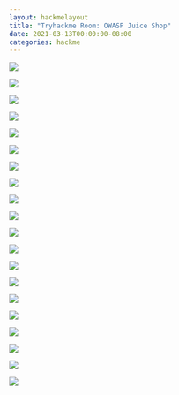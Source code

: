 ```yaml
---
layout: hackmelayout
title: "Tryhackme Room: OWASP Juice Shop"
date: 2021-03-13T00:00:00-08:00 
categories: hackme
---
```



![](https://clamshatter.github.io/assets/juicy1.png)

![](https://clamshatter.github.io/assets/juicy2.png)

![](https://clamshatter.github.io/assets/juicy3.png)

![](https://clamshatter.github.io/assets/juicy4.png)

![](https://clamshatter.github.io/assets/juicy5.png)

![](https://clamshatter.github.io/assets/juicy6.png)

![](https://clamshatter.github.io/assets/juicy7.png)

![](https://clamshatter.github.io/assets/juicy8.png)

![](https://clamshatter.github.io/assets/juicy9.png)

![](https://clamshatter.github.io/assets/juicy10.png)

![](https://clamshatter.github.io/assets/juicy11.png)

![](https://clamshatter.github.io/assets/juicy12.png)

![](https://clamshatter.github.io/assets/juicy13.png)

![](https://clamshatter.github.io/assets/juicy14.png)

![](https://clamshatter.github.io/assets/juicy15.png)

![](https://clamshatter.github.io/assets/juicy16.png)

![](https://clamshatter.github.io/assets/juicy17.png)

![](https://clamshatter.github.io/assets/juicy18.png)

![](https://clamshatter.github.io/assets/juicy19.png)

![](https://clamshatter.github.io/assets/juicy20.png)